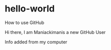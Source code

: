 # hello-world
How to use GitHub

Hi there, I am Maniackimanis a new GitHub User

Info added from my computer